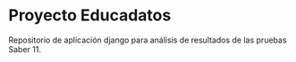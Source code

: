# Proyecto Educadatos

Repositorio de aplicación django para análisis de resultados de las pruebas
Saber 11.
